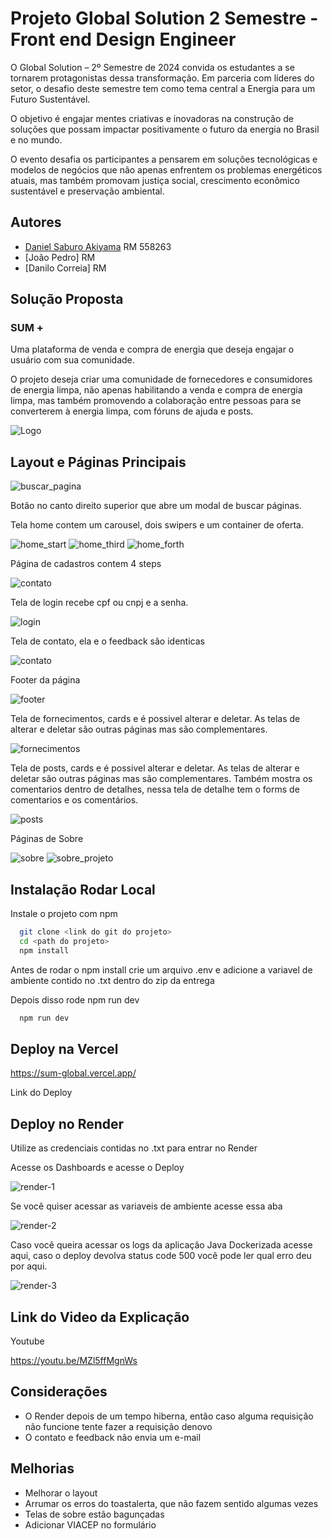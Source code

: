 
# Projeto Global Solution 2 Semestre - Front end Design Engineer

O Global Solution – 2º Semestre de 2024 convida os
estudantes a se tornarem protagonistas dessa
transformação. Em parceria com líderes do setor, o
desafio deste semestre tem como tema central a Energia
para um Futuro Sustentável.

O objetivo é engajar mentes criativas e inovadoras na construção de soluções que possam
impactar positivamente o futuro da energia no Brasil e no mundo.

O evento desafia os participantes a pensarem em
soluções tecnológicas e modelos de negócios que
não apenas enfrentem os problemas energéticos
atuais, mas também promovam justiça social,
crescimento econômico sustentável e
preservação ambiental.


## Autores

- [Daniel Saburo Akiyama](https://www.github.com/danielthx23) RM 558263
- [João Pedro] RM
- [Danilo Correia] RM


## Solução Proposta

### SUM +


Uma plataforma de venda e compra de energia que deseja engajar o usuário com sua comunidade.

O projeto deseja criar uma comunidade de fornecedores e consumidores de energia limpa, não apenas habilitando a venda e compra de energia limpa, mas também promovendo a colaboração entre pessoas para se converterem à energia limpa, com fóruns de ajuda e posts.


![Logo](./public/logos/sum_logo.svg)


## Layout e Páginas Principais

![buscar_pagina](./public/sum_layout/buscar_pagina.png)

Botão no canto direito superior que abre um modal de buscar páginas.

Tela home contem um carousel, dois swipers e um container de oferta.

![home_start](./public/sum_layout/home_start.png)
![home_third](./public/sum_layout/home_third.png)
![home_forth](./public/sum_layout/home_forth.png)

Página de cadastros contem 4 steps

![contato](./public/sum_layout/cadastro.png)

Tela de login recebe cpf ou cnpj e a senha.

![login](./public/sum_layout/login.png)

Tela de contato, ela e o feedback são identicas

![contato](./public/sum_layout/contato.png)

Footer da página

![footer](./public/sum_layout/footer.png)

Tela de fornecimentos, cards e é possivel alterar e deletar. As telas de alterar e deletar são outras páginas mas são complementares.

![fornecimentos](./public/sum_layout/fornecimentos.png)

Tela de posts, cards e é possivel alterar e deletar. As telas de alterar e deletar são outras páginas mas são complementares.
Também mostra os comentarios dentro de detalhes, nessa tela de detalhe tem o forms de comentarios e os comentários.

![posts](./public/sum_layout/posts.png)

Páginas de Sobre

![sobre](./public/sum_layout/sobre.png)
![sobre_projeto](./public/sum_layout/sobre_projeto.png)


## Instalação Rodar Local

Instale o projeto com npm

```bash
  git clone <link do git do projeto>
  cd <path do projeto>
  npm install
```
Antes de rodar o npm install crie um arquivo .env e adicione a variavel de ambiente contido no .txt dentro do zip da entrega

Depois disso rode npm run dev

```bash
  npm run dev
```

## Deploy na Vercel

https://sum-global.vercel.app/

Link do Deploy

## Deploy no Render

Utilize as credenciais contidas no .txt para entrar no Render

Acesse os Dashboards e acesse o Deploy

![render-1](./public/sum_layout/render-1.png)

Se você quiser acessar as variaveis de ambiente acesse essa aba

![render-2](./public/sum_layout/render-2.png)

Caso você queira acessar os logs da aplicação Java Dockerizada acesse aqui, caso o deploy devolva status code 500 você pode ler qual erro deu por aqui.

![render-3](./public/sum_layout/render-3.png)

## Link do Video da Explicação

Youtube

https://youtu.be/MZl5ffMgnWs


## Considerações
- O Render depois de um tempo hiberna, então caso alguma requisição não funcione tente fazer a requisição denovo
- O contato e feedback não envia um e-mail

## Melhorias
- Melhorar o layout
- Arrumar os erros do toastalerta, que não fazem sentido algumas vezes
- Telas de sobre estão bagunçadas
- Adicionar VIACEP no formulário
